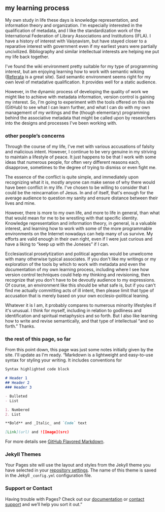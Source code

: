 ## my learning process

My own study in life these days is knowledge representation, and information theory and organization. I'm especially interested in the qualification of metadata, and I like the standardization work of the International Federation of Library Associations and Institutions (IFLA). I have a history of interest with Vaiṣṇavism, but have stayed closer to a reparative interest with government even if my earliest years were partially uncivilized. Bibliography and similar intellectual interests are helping me put my life back together.

I've found the wiki environment pretty suitable for my type of programming interest, but am enjoying learning how to work with semantic wikiing ([Referata](http://referata.com) is a great site). Said semantic environment seems right for my own level of metadative qualification. It provides well for a static audience.

However, in the dynamic process of developing the quality of work we might like to achieve with metadata information, version control is gaining my interest. So, I'm going to experiment with the tools offered on this site (GitHub) to see what I can learn further, and what I can do with my own management of my writings and the (though elementary) programming behind the associative metadata that might be called upon by researchers into the designs and processes I've been working with.

### other people’s concerns

Through the course of my life, I've met with various accusations of falsity and malicious intent. However, I continue to be very genuine in my striving to maintain a lifestyle of peace. It just happens to be that I work with some ideas that numerous people, for often very different reasons each, disapprove, sometimes to the degree of trying to dismiss or even fight me.

The essence of the conflict is quite simple, and immediately upon recognizing what it is, mostly anyone can make sense of why there would have been conflict in my life. I've chosen to be willing to consider that I could be the reincarnation of Jesus. In and of itself, that's enough for the average audience to question my sanity and ensure distance between their lives and mine.

However, there is more to my own life, and more to life in general, than what that would mean for me to be wrestling with that specific identity. Knowledge representation and information theory, in general, is a valuable interest, and learning how to work with some of the more programmable environments on the Internet nowadays can help many of us survive. My efforts are valid enough in their own right, even if I were just curious and have a liking to “keep up with the Joneses” if I can.

Ecclesiastical proselytization and political agendas would be unwelcome with many otherwise typical associates. If you don't like my writings or my exploration of the tools by which to work with metadata and even the documentation of my own learning process, including where I see how version control techniques could help my thinking and revisioning, then recognize that you don't have to be devoutly audience to my expressions. Of course, an environment like this should be what safe is, but if you can't find me actually committing acts of ill intent, then please limit that type of accusation that is merely based on your own ecclesio-political leaning.

Whatever it is I am, it probably compares to numerous minority lifestyles if it's unusual. I think for myself, including in relation to godliness and identification and spiritual metaphysics and so forth. But I also like learning how to write and revise semantically, and that type of intellectual “and so forth.” Thanks.

### the rest of this page, so far

From this point down, this page was just some notes initially given by the site. I'll update as I'm ready. “Markdown is a lightweight and easy-to-use syntax for styling your writing. It includes conventions for

```markdown
Syntax highlighted code block

# Header 1
## Header 2
### Header 3

- Bulleted
- List

1. Numbered
2. List

**Bold** and _Italic_ and `Code` text

[Link](url) and ![Image](src)
```

For more details see [GitHub Flavored Markdown](https://guides.github.com/features/mastering-markdown/).

### Jekyll Themes

Your Pages site will use the layout and styles from the Jekyll theme you have selected in your [repository settings](https://github.com/RamaVishnuCandra/Clifftop/settings). The name of this theme is saved in the Jekyll `_config.yml` configuration file.

### Support or Contact

Having trouble with Pages? Check out our [documentation](https://help.github.com/categories/github-pages-basics/) or [contact support](https://github.com/contact) and we’ll help you sort it out.”
